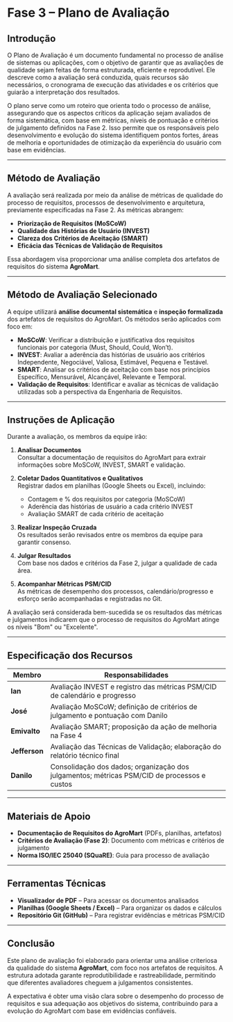 # Fase 3 – Plano de Avaliação

## Introdução

O Plano de Avaliação é um documento fundamental no processo de análise de sistemas ou aplicações, com o objetivo de garantir que as avaliações de qualidade sejam feitas de forma estruturada, eficiente e reprodutível. Ele descreve como a avaliação será conduzida, quais recursos são necessários, o cronograma de execução das atividades e os critérios que guiarão a interpretação dos resultados.

O plano serve como um roteiro que orienta todo o processo de análise, assegurando que os aspectos críticos da aplicação sejam avaliados de forma sistemática, com base em métricas, níveis de pontuação e critérios de julgamento definidos na Fase 2. Isso permite que os responsáveis pelo desenvolvimento e evolução do sistema identifiquem pontos fortes, áreas de melhoria e oportunidades de otimização da experiência do usuário com base em evidências.

---

## Método de Avaliação

A avaliação será realizada por meio da análise de métricas de qualidade do processo de requisitos, processos de desenvolvimento e arquitetura, previamente especificadas na Fase 2. As métricas abrangem:

- **Priorização de Requisitos (MoSCoW)**
- **Qualidade das Histórias de Usuário (INVEST)**
- **Clareza dos Critérios de Aceitação (SMART)**
- **Eficácia das Técnicas de Validação de Requisitos**

Essa abordagem visa proporcionar uma análise completa dos artefatos de requisitos do sistema **AgroMart**.

---

## Método de Avaliação Selecionado

A equipe utilizará **análise documental sistemática** e **inspeção formalizada** dos artefatos de requisitos do AgroMart. Os métodos serão aplicados com foco em:

- **MoSCoW**: Verificar a distribuição e justificativa dos requisitos funcionais por categoria (Must, Should, Could, Won’t).
- **INVEST**: Avaliar a aderência das histórias de usuário aos critérios Independente, Negociável, Valiosa, Estimável, Pequena e Testável.
- **SMART**: Analisar os critérios de aceitação com base nos princípios Específico, Mensurável, Alcançável, Relevante e Temporal.
- **Validação de Requisitos**: Identificar e avaliar as técnicas de validação utilizadas sob a perspectiva da Engenharia de Requisitos.

---

## Instruções de Aplicação

Durante a avaliação, os membros da equipe irão:

1. **Analisar Documentos**  
   Consultar a documentação de requisitos do AgroMart para extrair informações sobre MoSCoW, INVEST, SMART e validação.

2. **Coletar Dados Quantitativos e Qualitativos**  
   Registrar dados em planilhas (Google Sheets ou Excel), incluindo:
   - Contagem e % dos requisitos por categoria (MoSCoW)
   - Aderência das histórias de usuário a cada critério INVEST
   - Avaliação SMART de cada critério de aceitação

3. **Realizar Inspeção Cruzada**  
   Os resultados serão revisados entre os membros da equipe para garantir consenso.

4. **Julgar Resultados**  
   Com base nos dados e critérios da Fase 2, julgar a qualidade de cada área.

5. **Acompanhar Métricas PSM/CID**  
   As métricas de desempenho dos processos, calendário/progresso e esforço serão acompanhadas e registradas no Git.

A avaliação será considerada bem-sucedida se os resultados das métricas e julgamentos indicarem que o processo de requisitos do AgroMart atinge os níveis "Bom" ou "Excelente".

---

## Especificação dos Recursos

| Membro     | Responsabilidades |
|------------|-------------------|
| **Ian**    | Avaliação INVEST e registro das métricas PSM/CID de calendário e progresso |
| **José**   | Avaliação MoSCoW; definição de critérios de julgamento e pontuação com Danilo |
| **Emivalto** | Avaliação SMART; proposição da ação de melhoria na Fase 4 |
| **Jefferson** | Avaliação das Técnicas de Validação; elaboração do relatório técnico final |
| **Danilo** | Consolidação dos dados; organização dos julgamentos; métricas PSM/CID de processos e custos |

---

## Materiais de Apoio

- **Documentação de Requisitos do AgroMart** (PDFs, planilhas, artefatos)
- **Critérios de Avaliação (Fase 2)**: Documento com métricas e critérios de julgamento
- **Norma ISO/IEC 25040 (SQuaRE)**: Guia para processo de avaliação

---

## Ferramentas Técnicas

- **Visualizador de PDF** – Para acessar os documentos analisados
- **Planilhas (Google Sheets / Excel)** – Para organizar os dados e cálculos
- **Repositório Git (GitHub)** – Para registrar evidências e métricas PSM/CID

---

## Conclusão

Este plano de avaliação foi elaborado para orientar uma análise criteriosa da qualidade do sistema **AgroMart**, com foco nos artefatos de requisitos. A estrutura adotada garante reprodutibilidade e rastreabilidade, permitindo que diferentes avaliadores cheguem a julgamentos consistentes.

A expectativa é obter uma visão clara sobre o desempenho do processo de requisitos e sua adequação aos objetivos do sistema, contribuindo para a evolução do AgroMart com base em evidências confiáveis.
